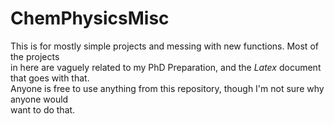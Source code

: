 # ChemPhysicsMisc
This is for mostly simple projects and messing with new functions. Most of the projects  
in here are vaguely related to my PhD Preparation, and the *Latex* document that goes with that.  
Anyone is free to use anything from this repository, though I'm not sure why anyone would  
want to do that. 
